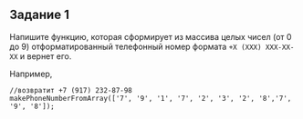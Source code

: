 ## Задание 1

Напишите функцию, которая сформирует из массива целых чисел (от 0 до 9) отформатированный
телефонный номер формата `+Х (ХХХ) ХХХ-ХХ-ХХ` и вернет его.

Например,

```injectablephp
//возвратит +7 (917) 232-87-98
makePhoneNumberFromArray(['7', '9', '1', '7', '2', '3', '2', '8','7', '9', '8']);
```

